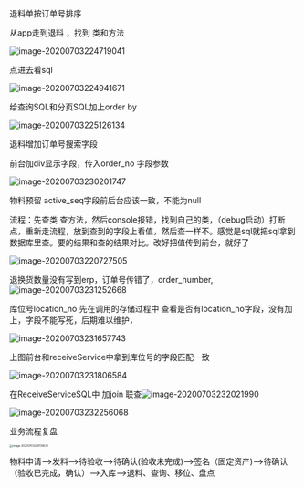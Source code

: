 退料单按订单号排序

从app走到退料 ，找到 类和方法

![image-20200703224719041](D:\E\Typora\bj\Work_note\July\7_3.assets\image-20200703224719041.png)

点进去看sql

![image-20200703224941671](D:\E\Typora\bj\Work_note\July\7_3.assets\image-20200703224941671.png)

给查询SQL和分页SQL加上order by

![image-20200703225126134](D:\E\Typora\bj\Work_note\July\7_3.assets\image-20200703225126134.png)



退料增加订单号搜索字段

前台加div显示字段，传入order_no 字段参数

![image-20200703230201747](D:\E\Typora\bj\Work_note\July\7_3.assets\image-20200703230201747.png)



物料预留   active_seq字段前后台应该一致，不能为null

流程：先查类 查方法，然后console报错，找到自己的类，（debug启动）打断点，重新走流程，放到查到的字段上看值，然后查一样不。感觉是sql就把sql拿到数据库里查。要的结果和查的结果对比。改好把值传到前台，就好了

![image-20200703220727505](D:\E\Typora\bj\Work_note\July\7_3.assets\image-20200703220727505.png)

退换货数量没有写到erp，订单号传错了，order_number, ![image-20200703231252668](D:\E\Typora\bj\Work_note\July\7_3.assets\image-20200703231252668.png)

库位号location_no  先在调用的存储过程中 查看是否有location_no字段，没有加上，字段不能写死，后期难以维护，

![image-20200703231657743](D:\E\Typora\bj\Work_note\July\7_3.assets\image-20200703231657743.png)

上图前台和receiveService中拿到库位号的字段匹配一致

![image-20200703231806584](D:\E\Typora\bj\Work_note\July\7_3.assets\image-20200703231806584.png)

在ReceiveServiceSQL中 加join 联查![image-20200703232021990](D:\E\Typora\bj\Work_note\July\7_3.assets\image-20200703232021990.png)

![image-20200703232256068](D:\E\Typora\bj\Work_note\July\7_3.assets\image-20200703232256068.png)



业务流程复盘

<img src="D:\E\Typora\bj\Work_note\June\6_28.assets\image-20200703224139634.png" alt="image-20200703224139634" style="zoom:33%;" />

物料申请-->发料-->待验收-->待确认(验收未完成)-->签名（固定资产)-->待确认（验收已完成，确认）-->入库-->退料、查询、移位、盘点